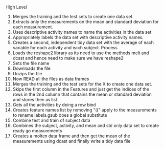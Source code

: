 High Level
1.	Merges the training and the test sets to create one data set.
2.	Extracts only the measurements on the mean and standard deviation for each measurement.
3.	Uses descriptive activity names to name the activities in the data set
4.	Appropriately labels the data set with descriptive activity names.
5.	Creates a second, independent tidy data set with the average of each variable for each activity and each subject.
Process
1.	Loads the reshape2 library as its need to use the methods melt and  dcast and hence need to make sure we have reshape2
2.	Sets the file name 
3.	Downloads the file 
4.	Unzips the file
5.	Now READ all the files as data frames
6.	Merges the training and the test sets for the X to create one data set.
7.	Skips the first column in the Features and just get the indices of the rows in the 2nd column that contains the mean or standard deviation and stores then as list
8.	Gets all the activities by doing a row bind
9.	Creates feature names list by removing "()" apply to the measurements to rename labels.gsub does a global substitute
10.	Combine test and train of subject data 
11.	Combines the  subject, activity, and mean and std only data set to create ready go measurements 
12.	Creates a molten data frame and then get the mean of the measurements using dcast and finally write a tidy data file
